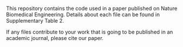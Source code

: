 This repository contains the code used in a paper published on Nature Biomedical Engineering.
Details about each file can be found in Supplementary Table 2.

If any files contribute to your work that is going to be published in an academic journal, please cite our paper.
